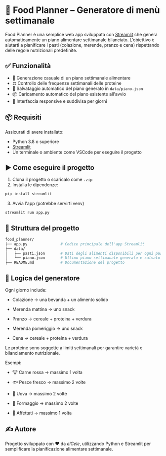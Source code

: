 # 🥗 Food Planner – Generatore di menù settimanale

Food Planner è una semplice web app sviluppata con [Streamlit](https://streamlit.io/) che genera automaticamente un piano alimentare settimanale bilanciato. L’obiettivo è aiutarti a pianificare i pasti (colazione, merende, pranzo e cena) rispettando delle regole nutrizionali predefinite.

## ✅ Funzionalità

- 🔄 Generazione casuale di un piano settimanale alimentare
- ⚖️ Controllo delle frequenze settimanali delle proteine
- 💾 Salvataggio automatico del piano generato in `data/piano.json`
- 📦 Caricamento automatico del piano esistente all'avvio
- 🧊 Interfaccia responsive e suddivisa per giorni

## 📦 Requisiti

Assicurati di avere installato:

- Python 3.8 o superiore
- [Streamlit](https://streamlit.io/)
- Un terminale o ambiente come VSCode per eseguire il progetto

## ▶️ Come eseguire il progetto

1. Clona il progetto o scaricalo come `.zip`
2. Installa le dipendenze:

```bash
pip install streamlit
```

3. Avvia l'app (potrebbe servirti venv)

```bash
streamlit run app.py
```

## 📁 Struttura del progetto

```bash
food_planner/
├── app.py               # Codice principale dell'app Streamlit
├── data/
│   ├── pasti.json       # Dati degli alimenti disponibili per ogni pasto
│   └── piano.json       # Ultimo piano settimanale generato e salvato
├── README.md            # Documentazione del progetto
```

## 🧠 Logica del generatore

Ogni giorno include:

- Colazione → una bevanda + un alimento solido

- Merenda mattina → uno snack

- Pranzo → cereale + proteina + verdura

- Merenda pomeriggio → uno snack

- Cena → cereale + proteina + verdura

Le proteine sono soggette a limiti settimanali per garantire varietà e bilanciamento nutrizionale.

Esempi:

- 🐮 Carne rossa → massimo 1 volta

- 🐟 Pesce fresco → massimo 2 volte

- 🥚 Uova → massimo 2 volte

- 🧀 Formaggio → massimo 2 volte

- 🥓 Affettati → massimo 1 volta

## ✍️ Autore

Progetto sviluppato con ❤️ da _elCele_, utilizzando Python e Streamlit per semplificare la pianificazione alimentare settimanale.
